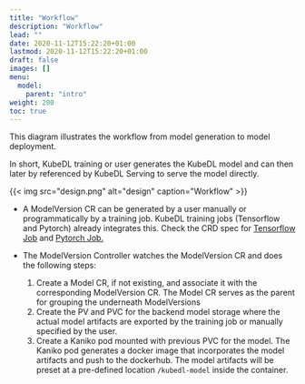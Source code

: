 ```yaml
---
title: "Workflow"
description: "Workflow"
lead: ""
date: 2020-11-12T15:22:20+01:00
lastmod: 2020-11-12T15:22:20+01:00
draft: false
images: []
menu:
  model:
    parent: "intro"
weight: 200
toc: true
---
```

This diagram illustrates the workflow from model generation to model deployment.

In short, KubeDL training or user generates the KubeDL model and can then later by referenced by KubeDL Serving to serve the model directly.

{{< img src="design.png" alt="design" caption="Workflow" >}}


- A ModelVersion CR can be generated by a user manually or programmatically by a training job. KubeDL training jobs (Tensorflow and Pytorch)
already integrates this. Check the CRD spec for [Tensorflow Job](https://github.com/alibaba/kubedl/blob/master/apis/training/v1alpha1/tfjob_types.go#L53) and [Pytorch Job.](https://github.com/alibaba/kubedl/blob/master/apis/training/v1alpha1/pytorchjob_types.go#L46)

- The ModelVersion Controller watches the ModelVersion CR and does the following steps:
    1. Create a Model CR, if not existing, and associate it with the corresponding ModelVersion CR. The Model CR serves as the parent for grouping the underneath ModelVersions
    2. Create the PV and PVC for the backend model storage where the actual model artifacts are exported by the training job or manually specified by the user.
    3. Create a Kaniko pod mounted with previous PVC for the model. The Kaniko pod generates a docker image that incorporates the model artifacts and push to the dockerhub. The model artifacts will be preset at a pre-defined location `/kubedl-model` inside the container.
